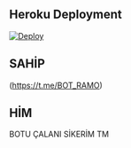 ## Heroku Deployment
[![Deploy](https://www.herokucdn.com/deploy/button.svg)](https://heroku.com/deploy?template=https://github.com/ramoben200/RN7)


## SAHİP 
(https://t.me/BOT_RAMO)

## HİM
BOTU ÇALANI SİKERİM TM


